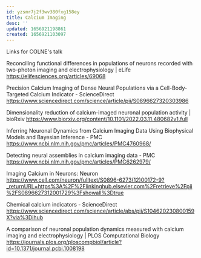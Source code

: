 ```yaml
---
id: yzsmr7j2f3wv380fxg158ey
title: Calcium Imaging
desc: ''
updated: 1656921198861
created: 1656921103097
---
```


Links for COLNE's talk

Reconciling functional differences in populations of neurons recorded with two-photon imaging and electrophysiology | eLife
https://elifesciences.org/articles/69068

Precision Calcium Imaging of Dense Neural Populations via a Cell-Body-Targeted Calcium Indicator - ScienceDirect
https://www.sciencedirect.com/science/article/pii/S0896627320303986

Dimensionality reduction of calcium-imaged neuronal population activity | bioRxiv
https://www.biorxiv.org/content/10.1101/2022.03.11.480682v1.full

Inferring Neuronal Dynamics from Calcium Imaging Data Using Biophysical Models and Bayesian Inference - PMC
https://www.ncbi.nlm.nih.gov/pmc/articles/PMC4760968/

Detecting neural assemblies in calcium imaging data - PMC
https://www.ncbi.nlm.nih.gov/pmc/articles/PMC6262979/

Imaging Calcium in Neurons: Neuron
https://www.cell.com/neuron/fulltext/S0896-6273(12)00172-9?_returnURL=https%3A%2F%2Flinkinghub.elsevier.com%2Fretrieve%2Fpii%2FS0896627312001729%3Fshowall%3Dtrue

Chemical calcium indicators - ScienceDirect
https://www.sciencedirect.com/science/article/abs/pii/S104620230800159X?via%3Dihub

A comparison of neuronal population dynamics measured with calcium imaging and electrophysiology | PLOS Computational Biology
https://journals.plos.org/ploscompbiol/article?id=10.1371/journal.pcbi.1008198